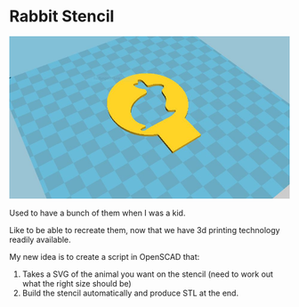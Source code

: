 # Rabbit Stencil

![Rabbit stencil](https://github.com/mohankumargupta/rabbitstencil/raw/master/rabbit-stencil.jpg)

Used to have a bunch of them when I was a kid.

Like to be able to recreate them, now that we have 3d printing technology readily available.

My new idea is to create a script in OpenSCAD that:

1. Takes a SVG of the animal you want on the stencil (need to work out what the right size should be)
2. Build the stencil automatically and produce STL at the end.
